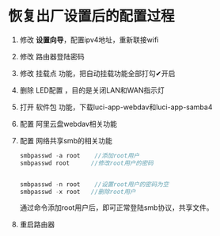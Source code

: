 # 恢复出厂设置后的配置过程

1. 修改 **设置向导**，配置ipv4地址，重新联接wifi

2. 修改 路由器登陆密码

3. 修改 挂载点 功能，把自动挂载功能全部打勾✔开启

4. 删除 LED配置 ，目的是关闭LAN和WAN指示灯

5. 打开 软件包 功能，下载luci-app-webdav和luci-app-samba4

6. 配置 阿里云盘webdav相关功能

7. 配置 网络共享smb的相关功能

   ```c++
   smbpasswd -a root    //添加root用户
   smbpasswd root      //修改root用户的密码
   
   
   smbpasswd -n root    //设置root用户的密码为空
   smbpasswd -x root   //删除root用户
   ```

   通过命令添加root用户后，即可正常登陆smb协议，共享文件。

8. 重启路由器
